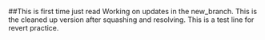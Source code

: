 ##This is first time
just read
Working on updates in the new_branch.
This is the cleaned up version after squashing and resolving.
This is a test line for revert practice.
